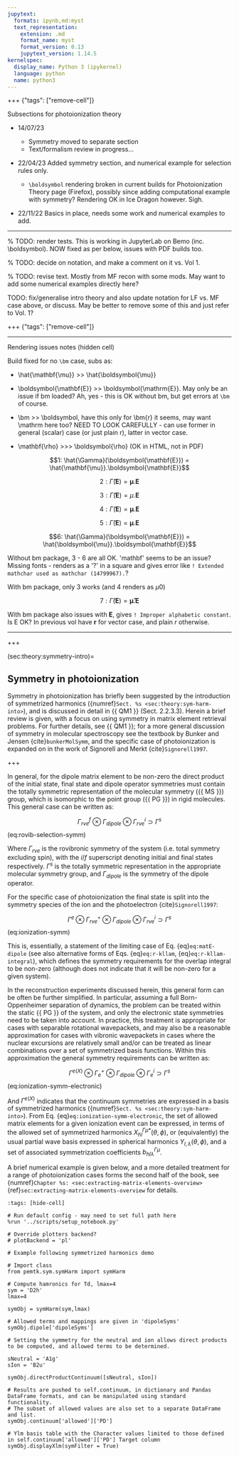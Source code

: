 ```yaml
---
jupytext:
  formats: ipynb,md:myst
  text_representation:
    extension: .md
    format_name: myst
    format_version: 0.13
    jupytext_version: 1.14.5
kernelspec:
  display_name: Python 3 (ipykernel)
  language: python
  name: python3
---
```


+++ {"tags": ["remove-cell"]}

Subsections for photoionization theory

- 14/07/23 
    - Symmetry moved to separate section
    - Text/formalism review in progress...
    
- 22/04/23 Added symmetry section, and numerical example for selection rules only.
   - `\boldsymbol` rendering broken in current builds for Photoionization Theory page (Firefox), possibly since adding computational example with symmetry? Rendering OK in Ice Dragon however. Sigh.
- 22/11/22 Basics in place, needs some work and numerical examples to add.

---

% TODO: render tests. This is working in JupyterLab on Bemo (inc. \boldsymbol). NOW fixed as per below, issues with PDF builds too.

% TODO: decide on notation, and make a comment on it vs. Vol 1.

% TODO: revise text. Mostly from MF recon with some mods. May want to add some numerical examples directly here?

TODO: fix/generalise intro theory and also update notation for LF vs. MF case above, or discuss. May be better to remove some of this and just refer to Vol. 1?

+++ {"tags": ["remove-cell"]}

---

Rendering issues notes (hidden cell)

Build fixed for no `\bm` case, subs as:

- \hat{\mathbf{\mu}} >> \hat{\boldsymbol{\mu}}

- \boldsymbol{\mathbf{E}} >> \boldsymbol{\mathrm{E}}. May only be an issue if bm loaded? Ah, yes - this is OK without bm, but get errors at `\bm` of course.

- \bm >> \boldsymbol, have this only for \bm{r} it seems, may want \mathrm here too? NEED TO LOOK CAREFULLY - can use former in general (scalar) case (or just plain r), latter in vector case.

- \mathbf{\rho} >>> \boldsymbol{\rho} (OK in HTML, not in PDF)

$$1: \hat{\Gamma}(\boldsymbol{\mathbf{E}}) = \hat{\mathbf{\mu}}.\boldsymbol{\mathbf{E}}$$

$$2: \hat{\Gamma}(\boldsymbol{\mathbf{E}}) = \mathbf{\mu}.\boldsymbol{\mathbf{E}}$$

$$3: \hat{\Gamma}(\boldsymbol{\mathbf{E}}) = \mu.\boldsymbol{\mathbf{E}}$$

$$4: \hat{\Gamma}(\boldsymbol{\mathbf{E}}) = \bm{\mu}.\boldsymbol{\mathbf{E}}$$

$$5: \hat{\Gamma}(\boldsymbol{\mathbf{E}}) = \boldsymbol{\mu}.\boldsymbol{\mathbf{E}}$$

$$6: \hat{\Gamma}(\boldsymbol{\mathbf{E}}) = \hat{\boldsymbol{\mu}}.\boldsymbol{\mathbf{E}}$$

Without bm package, 3 - 6 are all OK. 'mathbf' seems to be an issue?  Missing fonts - renders as a '?' in a square and gives error like `! Extended mathchar used as mathchar (14799967).`?

With bm package, only 3 works (and 4 renders as $\mu0$)

$$7: \hat{\Gamma}(\boldsymbol{\mathbf{E}}) = \mathbf{\hat{\mu}}.\boldsymbol{\mathbf{E}}$$

With bm package also issues with $\boldsymbol{\mathbf{E}}$, gives `! Improper alphabetic constant`. Is $\boldsymbol{\mathrm{E}}$ OK? In previous vol have $\mathbf{r}$ for vector case, and plain $r$ otherwise.

---

+++

(sec:theory:symmetry-intro)=
## Symmetry in photoionization

Symmetry in photoionization has briefly been suggested by the introduction of symmetrized harmonics ({numref}`Sect. %s <sec:theory:sym-harm-into>`), and is discussed in detail in {{ QM1 }} (Sect. 2.2.3.3). Herein a brief review is given, with a focus on using symmetry in matrix element retrieval problems. For further details, see {{ QM1 }}; for a more general discussion of symmetry in molecular spectroscopy see the textbook by  Bunker and Jensen {cite}`bunkerMolSymm`, and the specific case of photoionization is expanded on in the work of Signorell and Merkt {cite}`Signorell1997`.

+++

In general, for the dipole matrix element to be non-zero the direct product of the initial state, final state and dipole operator symmetries must contain the totally symmetric representation of the molecular symmetry ({{ MS }}) group, which is isomorphic to the point group ({{ PG }}) in rigid molecules. This general case can be written as:

$$
\Gamma_{rve}^{f}\otimes\Gamma_{dipole}\otimes\Gamma_{rve}^{i}\supset\Gamma^{s}
$$ (eq:rovib-selection-symm)

Where $\Gamma_{rve}$ is the rovibronic symmetry of the system (i.e. total symmetry excluding spin), with the $i/f$ superscript denoting
initial and final states respectively. $\Gamma^{s}$ is the totally symmetric representation in the appropriate molecular symmetry group,
and $\Gamma_{dipole}$ is the symmetry of the dipole operator.

For the specific case of photoionization the final state is split into the symmetry species of the ion and the photoelectron {cite}`Signorell1997`:

$$
\Gamma^{e}\otimes\Gamma_{rve}^{+}\otimes\Gamma_{dipole}\otimes\Gamma_{rve}^{i}\supset\Gamma^{s}
$$ (eq:ionization-symm)

This is, essentially, a statement of the limiting case of Eq. {eq}`eq:matE-dipole` (see also alternative forms of Eqs. {eq}`eq:r-kllam`, {eq}`eq:r-kllam-integral`), which defines the symmetry requirements for the overlap integral to be non-zero (although does not indicate that it will be non-zero for a given system).

In the reconstruction experiments discussed herein, this general form can be often be further simplified. In particular, assuming a full Born-Oppenheimer separation of dynamics, the problem can be treated within the static {{ PG }} of the system, and only the electronic state symmetries need to be taken into account. In practice, this treatment is appropriate for cases with separable rotational wavepackets, and may also be a reasonable approximation for cases with vibronic wavepackets in cases where the nuclear excursions are relatively small and/or can be treated as linear combinations over a set of symmetrized basis functions. Within this approximation the general symmetry requirements can be written as:

$$
\Gamma^{e(X)}\otimes\Gamma_{e}^{+}\otimes\Gamma_{dipole}\otimes\Gamma_{e}^{i}\supset\Gamma^{s}
$$ (eq:ionization-symm-electronic)

And $\Gamma^{e(X)}$ indicates that the continuum symmetries are expressed in a basis of symmetrized harmonics ({numref}`Sect. %s <sec:theory:sym-harm-into>`). From Eq. {eq}`eq:ionization-symm-electronic`, the set of allowed matrix elements for a given ionization event can be expressed, in terms of the allowed set of symmetrized harmonics $X_{hl}^{\Gamma\mu*}(\theta,\phi)$, or (equivalently) the usual partial wave basis expressed in spherical harmonics $Y_{l,\lambda}(\theta,\phi)$, and a set of associated symmetrization coefficients $b_{hl\lambda}^{\Gamma\mu}$.

A brief numerical example is given below, and a more detailed treatment for a range of photoionization cases forms the second half of the book, see {numref}`Chapter %s: <sec:extracting-matrix-elements-overview>` {ref}`sec:extracting-matrix-elements-overview` for details.

```{code-cell} ipython3
:tags: [hide-cell]

# Run default config - may need to set full path here
%run '../scripts/setup_notebook.py'

# Override plotters backend?
# plotBackend = 'pl'
```

```{code-cell} ipython3
# Example following symmetrized harmonics demo

# Import class
from pemtk.sym.symHarm import symHarm

# Compute hamronics for Td, lmax=4
sym = 'D2h'
lmax=4

symObj = symHarm(sym,lmax)

# Allowed terms and mappings are given in 'dipoleSyms'
symObj.dipole['dipoleSyms']
```

```{code-cell} ipython3
# Setting the symmetry for the neutral and ion allows direct products to be computed, and allowed terms to be determined.

sNeutral = 'A1g'
sIon = 'B2u'

symObj.directProductContinuum([sNeutral, sIon])

# Results are pushed to self.continuum, in dictionary and Pandas DataFrame formats, and can be manipulated using standard functionality.
# The subset of allowed values are also set to a separate DataFrame and list.
symObj.continuum['allowed']['PD']
```

```{code-cell} ipython3
# Ylm basis table with the Character values limited to those defined in self.continuum['allowed']['PD'] Target column
symObj.displayXlm(symFilter = True)  
```

```{code-cell} ipython3

```
